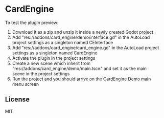 # CardEngine

To test the plugin preview:
1. Download it as a zip and unzip it inside a newly created Godot project
2. Add "res://addons/card_engine/demo/interface.gd" in the AutoLoad project settings as a singleton named CEInterface
3. Add "res://addons/card_engine/card_engine.gd" in the AutoLoad project settings as a singleton named CardEngine
4. Activate the plugin in the project settings
5. Create a new scene which inherit from "res://addons/card_engine/demo/main.tscn" and set it as the main scene in the project settings
6. Run the project and you should arrive on the CardEngine Demo main menu screen

License
----

MIT
